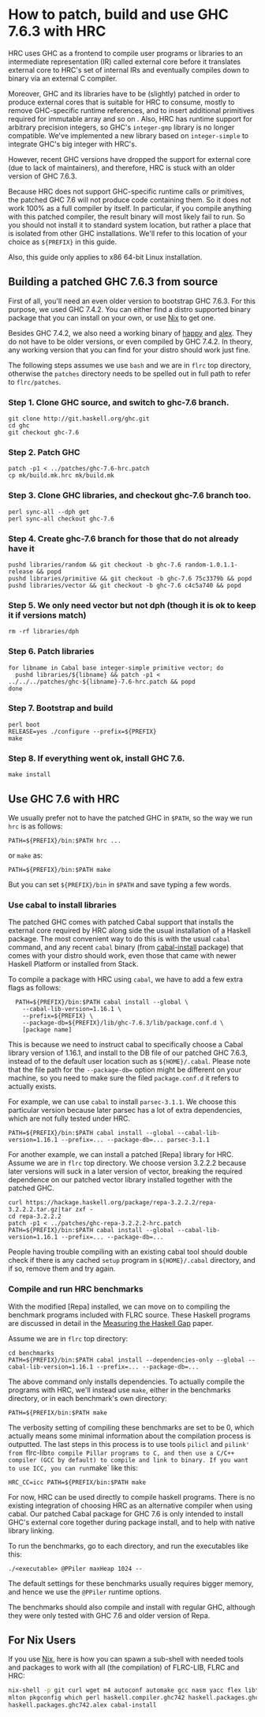# How to patch, build and use GHC 7.6.3 with HRC

HRC uses GHC as a frontend to compile user programs or libraries to an
intermediate representation (IR) called external core before it translates
external core to HRC's set of internal IRs and eventually compiles down to
binary via an external C compiler.

Moreover, GHC and its libraries have to be (slightly) patched in order to
produce external cores that is suitable for HRC to consume, mostly to remove
GHC-specific runtime references, and to insert additional primitives required
for immutable array and so on . Also, HRC has runtime support for arbitrary
precision integers, so GHC's `integer-gmp` library is no longer compatible.
We've implemented a new library based on `integer-simple` to integrate GHC's
big integer with HRC's.

However, recent GHC versions have dropped the support for external core (due to
lack of maintainers), and therefore, HRC is stuck with an older version of GHC
7.6.3. 

Because HRC does not support GHC-specific runtime calls or primitives, the
patched GHC 7.6 will not produce code containing them. So it does not work 100%
as a full compiler by itself. In particular, if you compile anything with this
patched compiler, the result binary will most likely fail to run. So you should
not install it to standard system location, but rather a place that is
isolated from other GHC installations. We'll refer to this location of your
choice as `${PREFIX}` in this guide.

Also, this guide only applies to x86 64-bit Linux installation.


## Building a patched GHC 7.6.3 from source

First of all, you'll need an even older version to bootstrap GHC 7.6.3. For
this purpose, we used GHC 7.4.2. You can either find a distro supported binary
package that you can install on your own, or use [Nix] to get one. 

Besides GHC 7.4.2, we also need a working binary of [happy] and
[alex].  They do not have to be older versions, or even compiled by GHC
7.4.2. In theory, any working version that you can find for your distro should
work just fine.

The following steps assumes we use `bash` and we are in `flrc` top directory, 
otherwise the `patches` directory needs to be spelled out in full path to refer
to `flrc/patches`.

### Step 1. Clone GHC source, and switch to ghc-7.6 branch.

```
git clone http://git.haskell.org/ghc.git
cd ghc
git checkout ghc-7.6
```

### Step 2. Patch GHC

```
patch -p1 < ../patches/ghc-7.6-hrc.patch
cp mk/build.mk.hrc mk/build.mk
```

### Step 3. Clone GHC libraries, and checkout ghc-7.6 branch too.

```
perl sync-all --dph get
perl sync-all checkout ghc-7.6
```

### Step 4. Create ghc-7.6 branch for those that do not already have it

```
pushd libraries/random && git checkout -b ghc-7.6 random-1.0.1.1-release && popd
pushd libraries/primitive && git checkout -b ghc-7.6 75c3379b && popd
pushd libraries/vector && git checkout -b ghc-7.6 c4c5a740 && popd
```

### Step 5. We only need vector but not dph (though it is ok to keep it if versions match)

```
rm -rf libraries/dph
```

### Step 6. Patch libraries

```
for libname in Cabal base integer-simple primitive vector; do
  pushd libraries/${libname} && patch -p1 < ../../../patches/ghc-${libname}-7.6-hrc.patch && popd
done
```

### Step 7. Bootstrap and build 

```
perl boot
RELEASE=yes ./configure --prefix=${PREFIX}
make
```

### Step 8. If everything went ok, install GHC 7.6.

```
make install
```


## Use GHC 7.6 with HRC

We usually prefer not to have the patched GHC in `$PATH`, so the way
we run `hrc` is as follows:

```
PATH=${PREFIX}/bin:$PATH hrc ...
```

or `make` as:

```
PATH=${PREFIX}/bin:$PATH make 
```

But you can set `${PREFIX}/bin` in `$PATH` and save typing a few words.

### Use cabal to install libraries 

The patched GHC comes with patched Cabal support that installs
the external core required by HRC along side the usual installation
of a Haskell package. The most convenient way to do this is with 
the usual `cabal` command, and any recent `cabal` binary (from
[cabal-install] package) that comes with your 
distro should work, even those that came with newer Haskell 
Platform or installed from Stack.

To compile a package with HRC using `cabal`, we have to add
a few extra flags as follows:

```
  PATH=${PREFIX}/bin:$PATH cabal install --global \
    --cabal-lib-version=1.16.1 \
    --prefix=${PREFIX} \
    --package-db=${PREFIX}/lib/ghc-7.6.3/lib/package.conf.d \
    [package name]
```

This is because we need to instruct cabal to specifically choose a Cabal
library version of 1.16.1, and install to the DB file of our patched GHC 7.6.3,
instead of to the default user location such as `${HOME}/.cabal`.  Please note
that the file path for the `--package-db=` option might be different on your
machine, so you need to make sure the filed `package.conf.d` it refers to
actually exists.

For example, we can use `cabal` to install `parsec-3.1.1`. We choose this
particular version because later parsec has a lot of extra dependencies, which
are not fully tested under HRC.

```
PATH=${PREFIX}/bin:$PATH cabal install --global --cabal-lib-version=1.16.1 --prefix=... --package-db=... parsec-3.1.1
```

For another example, we can install a patched [Repa] library for HRC.
Assume we are in `flrc` top directory. We choose version 3.2.2.2 because later
versions will suck in a later version of vector, breaking the required
dependence on our patched vector library installed together with the patched
GHC.

```
curl https://hackage.haskell.org/package/repa-3.2.2.2/repa-3.2.2.2.tar.gz|tar zxf -
cd repa-3.2.2.2 
patch -p1 < ../patches/ghc-repa-3.2.2.2-hrc.patch
PATH=${PREFIX}/bin:$PATH cabal install --global --cabal-lib-version=1.16.1 --prefix=... --package-db=...
```

People having trouble compiling with an existing cabal tool should double check
if there is any cached `setup` program in `${HOME}/.cabal` directory, and if
so, remove them and try again.

### Compile and run HRC benchmarks

With the modified [Repa] installed, we can move on to compiling the
benchmark programs included with FLRC source. These Haskell programs
are discussed in detail in the [Measuring the Haskell Gap][haskellgap] paper.

Assume we are in `flrc` top directory:

```
cd benchmarks
PATH=${PREFIX}/bin:$PATH cabal install --dependencies-only --global --cabal-lib-version=1.16.1 --prefix=... --package-db=...
```

The above command only installs dependencies. To actually compile the programs
with HRC, we'll instead use `make`, either in the benchmarks directory, or in
each benchmark's own directory:

```
PATH=${PREFIX/bin:$PATH make
```

The verbosity setting of compiling these benchmarks are set to be 0, which
actually means some minimal information about the compilation process is
outputted. The last steps in this process is to use tools `pilicl` and `pilink'
from `flrc-lib` to compile Pillar programs to C, and then use a C/C++ compiler
(GCC by default) to compile and link to binary. If you want to use ICC, you can
run `make` like this:

```
HRC_CC=icc PATH=${PREFIX/bin:$PATH make
```

For now, HRC can be used directly to compile haskell programs. There is no
existing integration of choosing HRC as an alternative compiler when using
cabal. Our patched Cabal package for GHC 7.6 is only intended to install GHC's
external core together during package install, and to help with native library
linking.

To run the benchmarks, go to each directory, and run the executables like
this:

```
./<executable> @PPiler maxHeap 1024 -- 
```

The default settings for these benchmarks usually requires bigger memory, and
hence we use the `@PPiler` runtime options.

The benchmarks should also compile and install with regular GHC, although
they were only tested with GHC 7.6 and older version of Repa.

## For Nix Users

If you use [Nix], here is how you can spawn a sub-shell with needed tools
and packages to work with all (the compilation) of FLRC-LIB, FLRC and HRC:

```bash
nix-shell -p git curl wget m4 autoconf automake gcc nasm yacc flex libtool gmp \
mlton pkgconfig which perl haskell.compiler.ghc742 haskell.packages.ghc742.happy \
haskell.packages.ghc742.alex cabal-install
```

[nix]: https://nixos.org/nix
[happy]: https://hackage.haskell.org/package/happy
[alex]: https://hackage.haskell.org/package/alex
[cabal-install]: https://hackage.haskell.org/package/cabal-install
[haskellgap]: http://dl.acm.org/citation.cfm?doid=2620678.2620685

